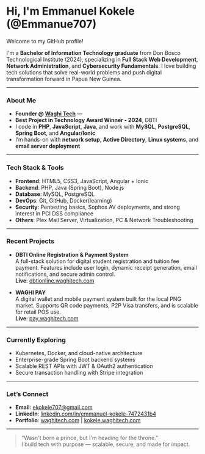 # Hi, I'm Emmanuel Kokele (@Emmanue707)

Welcome to my GitHub profile!

I'm a **Bachelor of Information Technology graduate** from Don Bosco Technological Institute (2024), specializing in **Full Stack Web Development**, **Network Administration**, and **Cybersecurity Fundamentals**. I love building tech solutions that solve real-world problems and push digital transformation forward in Papua New Guinea.

---

### **About Me**
- **Founder @ [Waghi Tech](https://waghitech.com)** —
- **Best Project in Technology Award Winner - 2024**, DBTI
- I code in **PHP**, **JavaScript**, **Java**, and work with **MySQL**, **PostgreSQL**, **Spring Boot**, and **Angular/Ionic**
- I’m hands-on with **network setup**, **Active Directory**, **Linux systems**, and **email server deployment**

---

### **Tech Stack & Tools**
- **Frontend**: HTML5, CSS3, JavaScript, Angular + Ionic
- **Backend**: PHP, Java (Spring Boot), Node.js
- **Database**: MySQL, PostgreSQL
- **DevOps**: Git, GitHub, Docker(learning)
- **Security**: Pentesting basics, Sophos AV deployments, and strong interest in PCI DSS compliance
- **Others**: Plex Mail Server, Virtualization, PC & Network Troubleshooting

---

### **Recent Projects**
- **DBTI Online Registration & Payment System**  
  A full-stack solution for digital student registration and tuition fee payment. Features include user login, dynamic receipt generation, email notifications, and secure admin control.  
  **Live**: [dbtionline.waghitech.com](https://dbtionline.waghitech.com)

- **WAGHI PAY**  
  A digital wallet and mobile payment system built for the local PNG market. Supports QR code payments, P2P Visa transfers, and is scalable for retail POS use.  
  **Live**: [pay.waghitech.com](https://pay.waghitech.com)

---

### **Currently Exploring**
- Kubernetes, Docker, and cloud-native architecture  
- Enterprise-grade Spring Boot backend systems  
- Scalable REST APIs with JWT & OAuth2 authentication  
- Secure transaction handling with Stripe integration

---

### **Let’s Connect**
- **Email**: ekokele707@gmail.com  
- **LinkedIn**: [linkedin.com/in/emmanuel-kokele-7472431b4](https://linkedin.com/in/emmanuel-kokele-7472431b4)  
- **Portfolio**: [waghitech.com](https://waghitech.com) | [kokele.waghitech.com](https://kokele.waghitech.com)

---

> “Wasn't born a prince, but I'm heading for the throne.”  
> I build tech with purpose — scalable, secure, and made for impact.